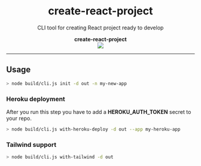 <div align="center">
  <h1>create-react-project</h1>
  <p>CLI tool for creating React project ready to develop</p>

  **create-react-project**\
  <img src="https://github.com/jedrzejginter/create-react-project/workflows/main/badge.svg">
</div>

---

## Usage

```bash
> node build/cli.js init -d out -n my-new-app
```

### Heroku deployment

After you run this step you have to add a **HEROKU_AUTH_TOKEN** secret to your repo.

```.bash
> node build/cli.js with-heroku-deploy -d out --app my-heroku-app
```

### Tailwind support

```.bash
> node build/cli.js with-tailwind -d out
```
